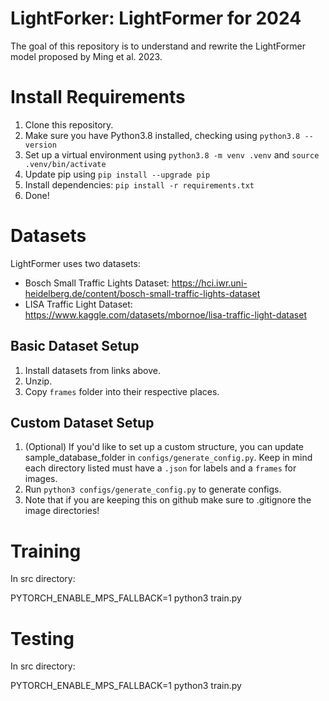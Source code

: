 # LightForker: LightFormer for 2024

The goal of this repository is to understand and rewrite the LightFormer model proposed by Ming et al. 2023.

# Install Requirements

1. Clone this repository.
2. Make sure you have Python3.8 installed, checking using `python3.8 --version`
3. Set up a virtual environment using `python3.8 -m venv .venv` and `source .venv/bin/activate`
4. Update pip using `pip install --upgrade pip`
5. Install dependencies: `pip install -r requirements.txt`
6. Done!

# Datasets

LightFormer uses two datasets:

- Bosch Small Traffic Lights Dataset: https://hci.iwr.uni-heidelberg.de/content/bosch-small-traffic-lights-dataset
- LISA Traffic Light Dataset: https://www.kaggle.com/datasets/mbornoe/lisa-traffic-light-dataset

## Basic Dataset Setup

1. Install datasets from links above.
2. Unzip.
3. Copy `frames` folder into their respective places.

## Custom Dataset Setup

1. (Optional) If you'd like to set up a custom structure, you can update sample_database_folder in `configs/generate_config.py`. Keep in mind each directory listed must have a `.json` for labels and a `frames` for images.
2. Run `python3 configs/generate_config.py` to generate configs.
3. Note that if you are keeping this on github make sure to .gitignore the image directories!

# Training

In src directory:

PYTORCH_ENABLE_MPS_FALLBACK=1 python3 train.py

# Testing

In src directory:

PYTORCH_ENABLE_MPS_FALLBACK=1 python3 train.py
